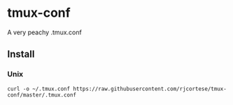 # tmux-conf
A very peachy .tmux.conf

## Install
### Unix
`curl -o ~/.tmux.conf https://raw.githubusercontent.com/rjcortese/tmux-conf/master/.tmux.conf`

